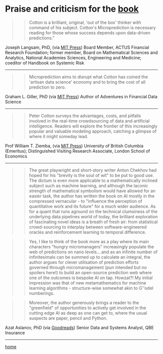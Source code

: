 # Praise and criticism for the [book](https://mitpress.mit.edu/9780262047326/microprediction/)


>>Cotton is a brilliant, original, 'out of the box' thinker with command of his subject. Cotton's Microprediction is necessary reading for those whose success depends upon data-driven predictions.”

Joseph Langsam, PhD, (via [MIT Press](https://mitpress.mit.edu/9780262047326/microprediction/))
Board Member, ACTUS Financial Research Foundation; former member, Board on Mathematical Sciences and Analytics, National Academies Sciences, Engineering and Medicine; coeditor of Handbook on Systemic Risk

---

>>Microprediction aims to disrupt what Cotton has coined the 'artisan data science' economy and to bring the cost of all prediction to zero.

Graham L. Giller, PhD (via [MIT Press](https://mitpress.mit.edu/9780262047326/microprediction/))
Author of Adventures in Financial Data Science

---

>>Peter Cotton surveys the advantages, costs, and pitfalls involved in the real-time crowdsourcing of data and artificial intelligence. Readers will explore the frontier of this increasingly popular and valuable modeling approach, catching a glimpse of where it might someday lead.

Prof William T. Ziemba, (via [MIT Press](https://mitpress.mit.edu/9780262047326/microprediction/))
University of British Columbia (Emeritus); 
Distinguished Visiting Research Associate, London School of Economics

---

>> The great playwright and short-story writer Anton Chekhov had hoped for his "brevity is the soul of wit" to be put to good use. The dictum is even more applicable to a mathematically inclined subject such as machine learning, and although the laconic strength of mathematical symbolism would have allowed for an easier task, the author has written the book on AI mostly in the compressed vernacular - to "influence the perception of quantitative work and its future" for a much wider audience. As for a quant that runs aground on the technical clumsiness of the underlying data pipelines world of today, the brilliant exploration of fascinating novel ideas is a breath of fresh air: from statistical crowd-sourcing to interplay between software-engineered oracles and reinforcement learning to temporal difference.

>> Yes, I like to think of the book more as a play where its main characters "hungry micromanagers" increasingly populate the web of predictions on nano levels....and as an infinite number of infinitesimals can be summed up to calculate an integral, the author argues for clever utilisation of prediction efforts governed through micromanagement (pun intended but no spoilers here!) to build an open-source prediction web where one of the outcomes is bespoke AI on tap. Howzat?! My initial impression was that of new metamathematics for machine learning algorithms - structure-wise somewhat akin to G\''odel numberings.

>> Moreover, the author generously brings a reader to the "greenfield" of opportunities to actively get involved in the cutting edge AI as deep as one can get to, where the usual suspects are paper, pencil and Python.

Azat Aslanov, PhD (via [Goodreads](https://www.goodreads.com/book/show/60323335-microprediction))
Senior Data and Systems Analyst, QBE Insurance

---

[home](https://microprediction.github.io/building_an_open_ai_network/)


